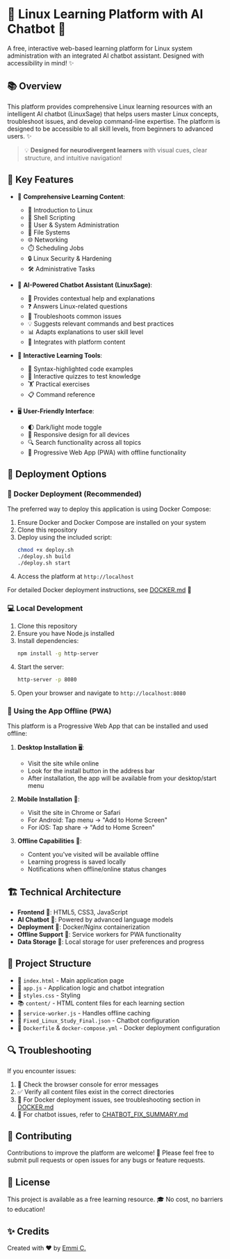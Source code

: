 # 🐧 Linux Learning Platform with AI Chatbot 🤖

A free, interactive web-based learning platform for Linux system administration with an integrated AI chatbot assistant. Designed with accessibility in mind! ✨

## 📚 Overview

This platform provides comprehensive Linux learning resources with an intelligent AI chatbot (LinuxSage) that helps users master Linux concepts, troubleshoot issues, and develop command-line expertise. The platform is designed to be accessible to all skill levels, from beginners to advanced users. ✨

> 💡 **Designed for neurodivergent learners** with visual cues, clear structure, and intuitive navigation!

## 🔑 Key Features

- 📘 **Comprehensive Learning Content**:
  - 🔰 Introduction to Linux
  - 📜 Shell Scripting
  - 👥 User & System Administration
  - 📁 File Systems
  - 🌐 Networking
  - ⏱️ Scheduling Jobs
  - 🔒 Linux Security & Hardening
  - 🛠️ Administrative Tasks

- 🤖 **AI-Powered Chatbot Assistant (LinuxSage)**:
  - 💬 Provides contextual help and explanations
  - ❓ Answers Linux-related questions
  - 🔧 Troubleshoots common issues
  - 💡 Suggests relevant commands and best practices
  - 📊 Adapts explanations to user skill level
  - 🔄 Integrates with platform content

- 🧩 **Interactive Learning Tools**:
  - 🌈 Syntax-highlighted code examples
  - 🧠 Interactive quizzes to test knowledge
  - 🏋️ Practical exercises
  - 📋 Command reference

- 🖥️ **User-Friendly Interface**:
  - 🌓 Dark/light mode toggle
  - 📱 Responsive design for all devices
  - 🔍 Search functionality across all topics
  - 📶 Progressive Web App (PWA) with offline functionality

## 🚀 Deployment Options

### 🐳 Docker Deployment (Recommended)

The preferred way to deploy this application is using Docker Compose:

1. Ensure Docker and Docker Compose are installed on your system
2. Clone this repository
3. Deploy using the included script:
   ```bash
   chmod +x deploy.sh
   ./deploy.sh build
   ./deploy.sh start
   ```
4. Access the platform at `http://localhost`

For detailed Docker deployment instructions, see [DOCKER.md](/DOCKER.md) 📄

### 💻 Local Development

1. Clone this repository
2. Ensure you have Node.js installed
3. Install dependencies:
   ```bash
   npm install -g http-server
   ```
4. Start the server:
   ```bash
   http-server -p 8080
   ```
5. Open your browser and navigate to `http://localhost:8080`

### 📱 Using the App Offline (PWA)

This platform is a Progressive Web App that can be installed and used offline:

1. **Desktop Installation** 🖥️:
   - Visit the site while online
   - Look for the install button in the address bar
   - After installation, the app will be available from your desktop/start menu

2. **Mobile Installation** 📱:
   - Visit the site in Chrome or Safari
   - For Android: Tap menu → "Add to Home Screen"
   - For iOS: Tap share → "Add to Home Screen"

3. **Offline Capabilities** 🔌:
   - Content you've visited will be available offline
   - Learning progress is saved locally
   - Notifications when offline/online status changes

## 🏗️ Technical Architecture

- **Frontend** 🎨: HTML5, CSS3, JavaScript
- **AI Chatbot** 🤖: Powered by advanced language models
- **Deployment** 🐳: Docker/Nginx containerization
- **Offline Support** 📶: Service workers for PWA functionality
- **Data Storage** 💾: Local storage for user preferences and progress

## 📂 Project Structure

- 📄 `index.html` - Main application page
- 🧠 `app.js` - Application logic and chatbot integration
- 🎨 `styles.css` - Styling
- 📚 `content/` - HTML content files for each learning section
- 📶 `service-worker.js` - Handles offline caching
- 🤖 `Fixed_Linux_Study_Final.json` - Chatbot configuration
- 🐳 `Dockerfile` & `docker-compose.yml` - Docker deployment configuration

## 🔍 Troubleshooting

If you encounter issues:

1. 🔎 Check the browser console for error messages
2. ✅ Verify all content files exist in the correct directories
3. 🐳 For Docker deployment issues, see troubleshooting section in [DOCKER.md](/DOCKER.md)
4. 🤖 For chatbot issues, refer to [CHATBOT_FIX_SUMMARY.md](/CHATBOT_FIX_SUMMARY.md)

## 👥 Contributing

Contributions to improve the platform are welcome! 🌟 Please feel free to submit pull requests or open issues for any bugs or feature requests.

## 📜 License

This project is available as a free learning resource. 🎓 No cost, no barriers to education!

## ✨ Credits

Created with ❤️ by [Emmi C.](https://emmi.zone) 